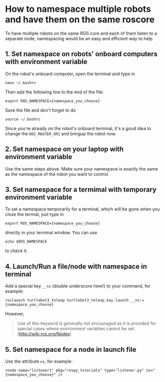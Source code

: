 # How to namespace multiple robots and have them on the same roscore

To have multiple robots on the same ROS core and each of them listen to a separate node, namespacing would be an easy and efficient way to help.

## 1. Set namespace on robots' onboard computers with environment variable

On the robot's onboard computer, open the terminal and type in

`nano ~/.bashrc`

Then add the following line to the end of the file:

`export ROS_NAMESPACE={namespace_you_choose}`

Save the file and don't forget to do

`source ~/.bashrc`

Since you're already on the robot's onboard terminal, it's a good idea to change the `ROS_MASTER_URI` and bringup the robot now.

## 2. Set namespace on your laptop with environment variable

Use the same steps above. Make sure your namespace is exactly the same as the namespace of the robot you want to control.

## 3. Set namespace for a termimal with temporary environment variable

To set a namespace temporarily for a terminal, which will be gone when you close the termial, just type in

`export ROS_NAMESPACE={namespace_you_choose}`

directly in your terminal window. You can use

`echo $ROS_NAMESPACE`

to check it.

## 4. Launch/Run a file/node with namespace in terminal

Add a special key `__ns` (double underscore here!) to your command, for example:

`roslaunch turtlebot3_teleop turtlebot3_teleop_key.launch __ns:={namespace_you_choose}`

However,

> Use of this keyword is generally not encouraged as it is provided for special cases where environment variables cannot be set. (http://wiki.ros.org/Nodes)

## 5. Set namespace for a node in launch file

Use the attribute `ns`, for example:

`<node name="listener1" pkg="rospy_tutorials" type="listener.py" ns="{namespace_you_choose}" />`
